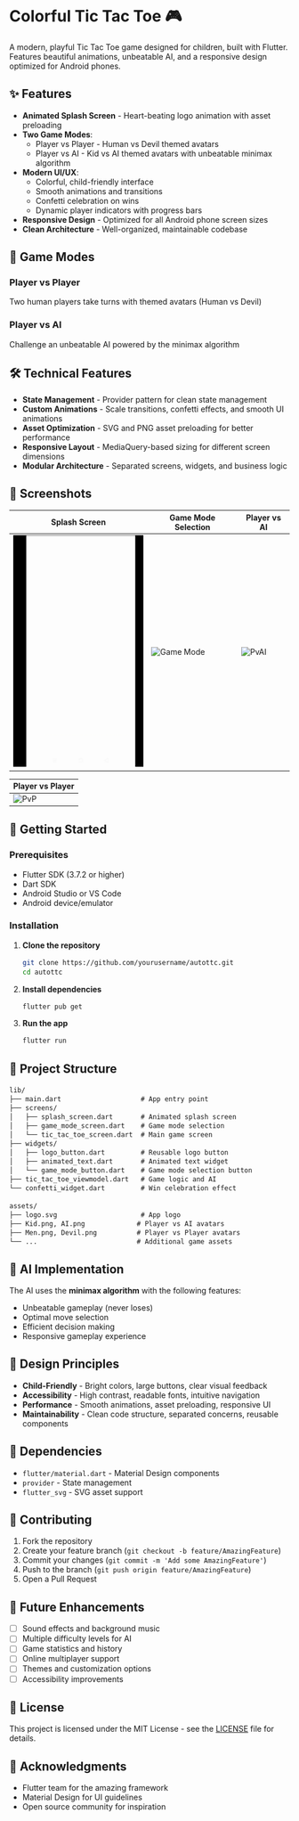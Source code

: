# Colorful Tic Tac Toe 🎮

A modern, playful Tic Tac Toe game designed for children, built with Flutter. Features beautiful animations, unbeatable AI, and a responsive design optimized for Android phones.

## ✨ Features

- **Animated Splash Screen** - Heart-beating logo animation with asset preloading
- **Two Game Modes**:
  - Player vs Player - Human vs Devil themed avatars
  - Player vs AI - Kid vs AI themed avatars with unbeatable minimax algorithm
- **Modern UI/UX**:
  - Colorful, child-friendly interface
  - Smooth animations and transitions
  - Confetti celebration on wins
  - Dynamic player indicators with progress bars
- **Responsive Design** - Optimized for all Android phone screen sizes
- **Clean Architecture** - Well-organized, maintainable codebase

## 🎯 Game Modes

### Player vs Player
Two human players take turns with themed avatars (Human vs Devil)

### Player vs AI
Challenge an unbeatable AI powered by the minimax algorithm

## 🛠️ Technical Features

- **State Management** - Provider pattern for clean state management
- **Custom Animations** - Scale transitions, confetti effects, and smooth UI animations
- **Asset Optimization** - SVG and PNG asset preloading for better performance
- **Responsive Layout** - MediaQuery-based sizing for different screen dimensions
- **Modular Architecture** - Separated screens, widgets, and business logic

## 📱 Screenshots

| Splash Screen | Game Mode Selection | Player vs AI |
|---------------|-------------------|-------------|
| ![Splash](screenshots/splash_screen.gif) | ![Game Mode](screenshots/game_selection_screen.png) | ![PvAI](screenshots/player_vs_ai.png) |

| Player vs Player |
|-----------------|
| ![PvP](screenshots/player_vs_player.png) 

## 🚀 Getting Started

### Prerequisites
- Flutter SDK (3.7.2 or higher)
- Dart SDK
- Android Studio or VS Code
- Android device/emulator

### Installation

1. **Clone the repository**
   ```bash
   git clone https://github.com/yourusername/autottc.git
   cd autottc
   ```

2. **Install dependencies**
   ```bash
   flutter pub get
   ```

3. **Run the app**
   ```bash
   flutter run
   ```

## 📁 Project Structure

```
lib/
├── main.dart                    # App entry point
├── screens/
│   ├── splash_screen.dart       # Animated splash screen
│   ├── game_mode_screen.dart    # Game mode selection
│   └── tic_tac_toe_screen.dart  # Main game screen
├── widgets/
│   ├── logo_button.dart         # Reusable logo button
│   ├── animated_text.dart       # Animated text widget
│   └── game_mode_button.dart    # Game mode selection button
├── tic_tac_toe_viewmodel.dart   # Game logic and AI
└── confetti_widget.dart         # Win celebration effect

assets/
├── logo.svg                     # App logo
├── Kid.png, AI.png             # Player vs AI avatars
├── Men.png, Devil.png          # Player vs Player avatars
└── ...                         # Additional game assets
```

## 🤖 AI Implementation

The AI uses the **minimax algorithm** with the following features:
- Unbeatable gameplay (never loses)
- Optimal move selection
- Efficient decision making
- Responsive gameplay experience

## 🎨 Design Principles

- **Child-Friendly** - Bright colors, large buttons, clear visual feedback
- **Accessibility** - High contrast, readable fonts, intuitive navigation
- **Performance** - Smooth animations, asset preloading, responsive UI
- **Maintainability** - Clean code structure, separated concerns, reusable components

## 🔧 Dependencies

- `flutter/material.dart` - Material Design components
- `provider` - State management
- `flutter_svg` - SVG asset support

## 🤝 Contributing

1. Fork the repository
2. Create your feature branch (`git checkout -b feature/AmazingFeature`)
3. Commit your changes (`git commit -m 'Add some AmazingFeature'`)
4. Push to the branch (`git push origin feature/AmazingFeature`)
5. Open a Pull Request

## 📝 Future Enhancements

- [ ] Sound effects and background music
- [ ] Multiple difficulty levels for AI
- [ ] Game statistics and history
- [ ] Online multiplayer support
- [ ] Themes and customization options
- [ ] Accessibility improvements

## 📄 License

This project is licensed under the MIT License - see the [LICENSE](LICENSE) file for details.

## 👏 Acknowledgments

- Flutter team for the amazing framework
- Material Design for UI guidelines
- Open source community for inspiration
